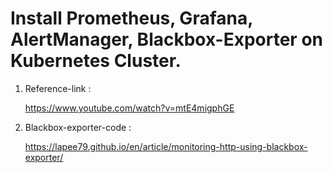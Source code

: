 # Install Prometheus, Grafana, AlertManager, Blackbox-Exporter on Kubernetes Cluster.

1. Reference-link :

      https://www.youtube.com/watch?v=mtE4migphGE
      
2. Blackbox-exporter-code :

      https://lapee79.github.io/en/article/monitoring-http-using-blackbox-exporter/
      
